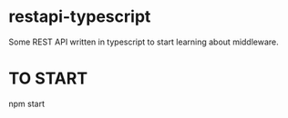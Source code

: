 # restapi-typescript
Some REST API written in typescript to start learning about middleware.
# TO START
npm start
